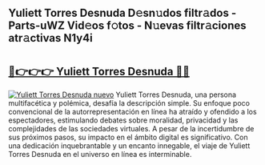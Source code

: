 ## Yuliett Torres Desnuda D𝚎sn𝚞dos filtr𝚊dos - Parts-uWZ Vid𝚎os f𝚘tos - N𝚞evas filtr𝚊ciones atr𝚊ctivas N1y4i

# <h2><a href="http://mbdbzjp.tromn.icu/?c=Yuliett+Torres+Desnuda">🔗👉👉👉 Yuliett Torres Desnuda 🔗🔗</a></h2>

[![Yuliett Torres Desnuda nuevo](https://i.imgur.com/pEAQMta.gif)](http://mbdbzjp.tromn.icu/?c=Yuliett+Torres+Desnuda)
Yuliett Torres Desnuda, una persona multifacética y polémica, desafía la descripción simple. Su enfoque poco convencional de la autorrepresentación en línea ha atraído y ofendido a los espectadores, estimulando debates sobre moralidad, privacidad y las complejidades de las sociedades virtuales. A pesar de la incertidumbre de sus próximos pasos, su impacto en el ámbito digital es significativo. Con una dedicación inquebrantable y un encanto innegable, el viaje de Yuliett Torres Desnuda en el universo en línea es interminable.
